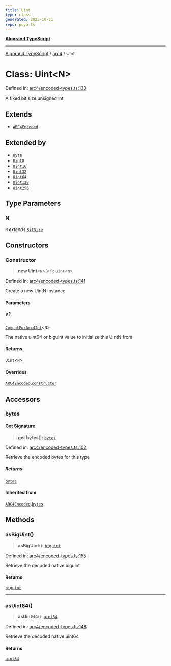```yaml
---
title: Uint
type: class
generated: 2025-10-31
repo: puya-ts
---
```

[**Algorand TypeScript**](../../README.md)

***

[Algorand TypeScript](../../modules.md) / [arc4](../README.md) / Uint

# Class: Uint\<N\>

Defined in: [arc4/encoded-types.ts:133](https://github.com/algorandfoundation/puya-ts/blob/main/packages/algo-ts/src/arc4/encoded-types.ts#L133)

A fixed bit size unsigned int

## Extends

- [`ARC4Encoded`](ARC4Encoded.md)

## Extended by

- [`Byte`](Byte.md)
- [`Uint8`](Uint8.md)
- [`Uint16`](Uint16.md)
- [`Uint32`](Uint32.md)
- [`Uint64`](Uint64.md)
- [`Uint128`](Uint128.md)
- [`Uint256`](Uint256.md)

## Type Parameters

### N

`N` *extends* [`BitSize`](../type-aliases/BitSize.md)

## Constructors

### Constructor

> **new Uint**\<`N`\>(`v?`): `Uint`\<`N`\>

Defined in: [arc4/encoded-types.ts:141](https://github.com/algorandfoundation/puya-ts/blob/main/packages/algo-ts/src/arc4/encoded-types.ts#L141)

Create a new UintN instance

#### Parameters

##### v?

[`CompatForArc4Int`](../-internal-/type-aliases/CompatForArc4Int.md)\<`N`\>

The native uint64 or biguint value to initialize this UintN from

#### Returns

`Uint`\<`N`\>

#### Overrides

[`ARC4Encoded`](ARC4Encoded.md).[`constructor`](ARC4Encoded.md#constructor)

## Accessors

### bytes

#### Get Signature

> **get** **bytes**(): [`bytes`](../../index/type-aliases/bytes.md)

Defined in: [arc4/encoded-types.ts:102](https://github.com/algorandfoundation/puya-ts/blob/main/packages/algo-ts/src/arc4/encoded-types.ts#L102)

Retrieve the encoded bytes for this type

##### Returns

[`bytes`](../../index/type-aliases/bytes.md)

#### Inherited from

[`ARC4Encoded`](ARC4Encoded.md).[`bytes`](ARC4Encoded.md#bytes)

## Methods

### asBigUint()

> **asBigUint**(): [`biguint`](../../index/type-aliases/biguint.md)

Defined in: [arc4/encoded-types.ts:155](https://github.com/algorandfoundation/puya-ts/blob/main/packages/algo-ts/src/arc4/encoded-types.ts#L155)

Retrieve the decoded native biguint

#### Returns

[`biguint`](../../index/type-aliases/biguint.md)

***

### asUint64()

> **asUint64**(): [`uint64`](../../index/type-aliases/uint64.md)

Defined in: [arc4/encoded-types.ts:148](https://github.com/algorandfoundation/puya-ts/blob/main/packages/algo-ts/src/arc4/encoded-types.ts#L148)

Retrieve the decoded native uint64

#### Returns

[`uint64`](../../index/type-aliases/uint64.md)
